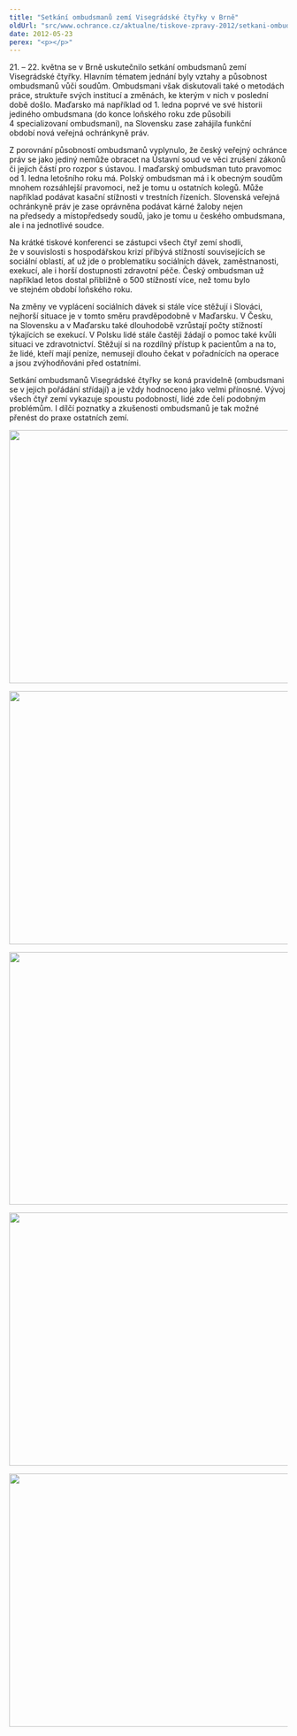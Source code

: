 ```yaml
---
title: "Setkání ombudsmanů zemí Visegrádské čtyřky v Brně"
oldUrl: "src/www.ochrance.cz/aktualne/tiskove-zpravy-2012/setkani-ombudsmanu-zemi-visegradske-ctyrky-v-brne"
date: 2012-05-23
perex: "<p></p>"
---
```


<!-- imported from the old website -->

<p>21. &ndash; 22. května se v Brně uskutečnilo setkání ombudsmanů zemí Visegrádské čtyřky. Hlavním tématem jednání byly vztahy a působnost ombudsmanů vůči soudům. Ombudsmani však diskutovali také o metodách práce, struktuře svých institucí a změnách, ke kterým v nich v poslední době došlo. Maďarsko má například od 1. ledna poprvé ve své historii jediného ombudsmana (do konce loňského roku zde působili 4 specializovaní ombudsmani), na Slovensku zase zahájila funkční období nová veřejná ochránkyně práv.</p><p>Z porovnání působností ombudsmanů vyplynulo, že český veřejný ochránce práv se jako jediný nemůže obracet na Ústavní soud ve věci zrušení zákonů či jejich částí pro rozpor s ústavou. I maďarský ombudsman tuto pravomoc od 1. ledna letošního roku má. Polský ombudsman má i k obecným soudům mnohem rozsáhlejší pravomoci, než je tomu u ostatních kolegů. Může například podávat kasační stížnosti v trestních řízeních. Slovenská veřejná ochránkyně práv je zase oprávněna podávat kárné žaloby nejen na předsedy a místopředsedy soudů, jako je tomu u českého ombudsmana, ale i na jednotlivé soudce.</p><p>Na krátké tiskové konferenci se zástupci všech čtyř zemí shodli, že v souvislosti s hospodářskou krizí přibývá stížností souvisejících se sociální oblastí, ať už jde o problematiku sociálních dávek, zaměstnanosti, exekucí, ale i horší dostupnosti zdravotní péče. Český ombudsman už například letos dostal přibližně o 500 stížností více, než tomu bylo ve stejném období loňského roku. </p><p>Na změny ve vyplácení sociálních dávek si stále více stěžují i Slováci, nejhorší situace je v tomto směru pravděpodobně v Maďarsku. V Česku, na Slovensku a v Maďarsku také dlouhodobě vzrůstají počty stížností týkajících se exekucí. V Polsku lidé stále častěji žádají o pomoc také kvůli situaci ve zdravotnictví. Stěžují si na rozdílný přístup k pacientům a na to, že lidé, kteří mají peníze, nemusejí dlouho čekat v pořadnících na operace a jsou zvýhodňováni před ostatními.</p><p>Setkání ombudsmanů Visegrádské čtyřky se koná pravidelně (ombudsmani se v jejich pořádání střídají) a je vždy hodnoceno jako velmi přínosné. Vývoj všech čtyř zemí vykazuje spoustu podobností, lidé zde čelí podobným problémům. I dílčí poznatky a zkušenosti ombudsmanů je tak možné přenést do praxe ostatních zemí.</p><p><img src="https://www.ochrance.cz/fileadmin/user_upload/img/Akce2012/CZ.jpg" height="458" width="610" alt="" /></p><p><img src="https://www.ochrance.cz/fileadmin/user_upload/img/Akce2012/SK.jpg" height="458" width="610" alt="" /></p><p><img src="https://www.ochrance.cz/uploads/RTEmagicC_HU.jpg.jpg" height="457" width="610" alt="" /></p><p><img src="https://www.ochrance.cz/fileadmin/user_upload/img/Akce2012/PL.jpg" height="458" width="610" alt="" /></p><p><img src="https://www.ochrance.cz/fileadmin/user_upload/img/Akce2012/Lednice.jpg" height="458" width="610" alt="" /></p>
